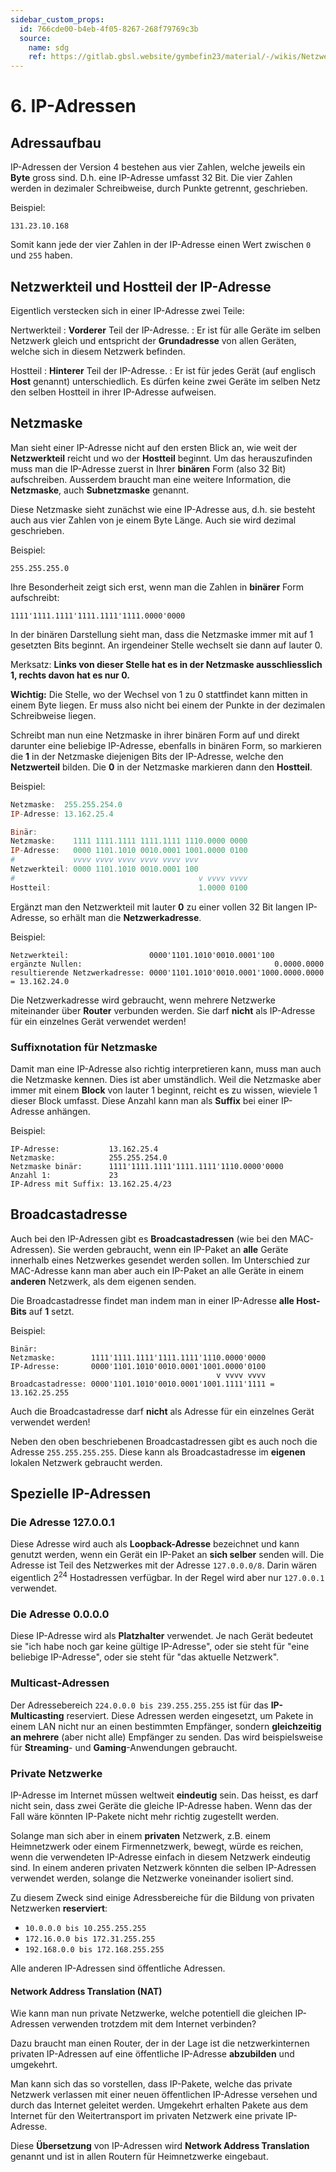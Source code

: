```yaml
---
sidebar_custom_props:
  id: 766cde00-b4eb-4f05-8267-268f79769c3b
  source:
    name: sdg
    ref: https://gitlab.gbsl.website/gymbefin23/material/-/wikis/Netzwerke/IP-Adressen
---
```


# 6. IP-Adressen

## Adressaufbau
IP-Adressen der Version 4 bestehen aus vier Zahlen, welche jeweils ein **Byte** gross sind. D.h. eine IP-Adresse umfasst 32 Bit. Die vier Zahlen werden in dezimaler Schreibweise, durch Punkte getrennt, geschrieben.

Beispiel:

```
131.23.10.168
```
Somit kann jede der vier Zahlen in der IP-Adresse einen Wert zwischen `0` und `255` haben.

## Netzwerkteil und Hostteil der IP-Adresse
Eigentlich verstecken sich in einer IP-Adresse zwei Teile:

Nertwerkteil
: **Vorderer** Teil der IP-Adresse.
: Er ist für alle Geräte im selben Netzwerk gleich und entspricht der **Grundadresse** von allen Geräten, welche sich in diesem Netzwerk befinden.

Hostteil
: **Hinterer** Teil der IP-Adresse.
: Er ist für jedes Gerät (auf englisch **Host** genannt) unterschiedlich. Es dürfen keine zwei Geräte im selben Netz den selben Hostteil in ihrer IP-Adresse aufweisen.

## Netzmaske
Man sieht einer IP-Adresse nicht auf den ersten Blick an, wie weit der **Netzwerkteil** reicht und wo der **Hostteil** beginnt. Um das herauszufinden muss man die IP-Adresse zuerst in Ihrer **binären** Form (also 32 Bit) aufschreiben. Ausserdem braucht man eine weitere Information, die **Netzmaske**, auch **Subnetzmaske** genannt.

Diese Netzmaske sieht zunächst wie eine IP-Adresse aus, d.h. sie besteht auch aus vier Zahlen von je einem Byte Länge. Auch sie wird dezimal geschrieben. 

Beispiel:

```
255.255.255.0
```

Ihre Besonderheit zeigt sich erst, wenn man die Zahlen in **binärer** Form aufschreibt:

```
1111'1111.1111'1111.1111'1111.0000'0000
```

In der binären Darstellung sieht man, dass die Netzmaske immer mit auf 1 gesetzten Bits beginnt. An irgendeiner Stelle wechselt sie dann auf lauter 0.

Merksatz: **Links von dieser Stelle hat es in der Netzmaske ausschliesslich 1, rechts davon hat es nur 0.**

**Wichtig:** Die Stelle, wo der Wechsel von 1 zu 0 stattfindet kann mitten in einem Byte liegen. Er muss also nicht bei einem der Punkte in der dezimalen Schreibweise liegen.

Schreibt man nun eine Netzmaske in ihrer binären Form auf und direkt darunter eine beliebige IP-Adresse, ebenfalls in binären Form, so markieren die **1** in der Netzmaske diejenigen Bits der IP-Adresse, welche den **Netzwerteil** bilden. Die **0** in der Netzmaske markieren dann den **Hostteil**. 

Beispiel:

```powershell
Netzmaske:  255.255.254.0
IP-Adresse: 13.162.25.4

Binär:
Netzmaske:    1111 1111.1111 1111.1111 1110.0000 0000
IP-Adresse:   0000 1101.1010 0010.0001 1001.0000 0100
#             vvvv vvvv vvvv vvvv vvvv vvv
Netzwerkteil: 0000 1101.1010 0010.0001 100
#                                         v vvvv vvvv
Hostteil:                                 1.0000 0100
```

Ergänzt man den Netzwerkteil mit lauter **0** zu einer vollen 32 Bit langen IP-Adresse, so erhält man die **Netzwerkadresse**.

Beispiel:

```
Netzwerkteil:                  0000'1101.1010'0010.0001'100
ergänzte Nullen:                                           0.0000.0000
resultierende Netzwerkadresse: 0000'1101.1010'0010.0001'1000.0000.0000 = 13.162.24.0
```

Die Netzwerkadresse wird gebraucht, wenn mehrere Netzwerke miteinander über **Router** verbunden werden. Sie darf **nicht** als IP-Adresse für ein einzelnes Gerät verwendet werden!

### Suffixnotation für Netzmaske
Damit man eine IP-Adresse also richtig interpretieren kann, muss man auch die Netzmaske kennen. Dies ist aber umständlich. Weil die Netzmaske aber immer mit einem **Block** von lauter 1 beginnt, reicht es zu wissen, wieviele 1 dieser Block umfasst. Diese Anzahl kann man als **Suffix** bei einer IP-Adresse anhängen.

Beispiel:

```
IP-Adresse:           13.162.25.4
Netzmaske:            255.255.254.0
Netzmaske binär:      1111'1111.1111'1111.1111'1110.0000'0000
Anzahl 1:             23
IP-Adress mit Suffix: 13.162.25.4/23
```

## Broadcastadresse
Auch bei den IP-Adressen gibt es **Broadcastadressen** (wie bei den MAC-Adressen). Sie werden gebraucht, wenn ein IP-Paket an **alle** Geräte innerhalb eines Netzwerkes gesendet werden sollen. Im Unterschied zur MAC-Adresse kann man aber auch ein IP-Paket an alle Geräte in einem **anderen** Netzwerk, als dem eigenen senden.

Die Broadcastadresse findet man indem man in einer IP-Adresse **alle Host-Bits** auf **1** setzt.

Beispiel:

```
Binär:
Netzmaske:        1111'1111.1111'1111.1111'1110.0000'0000
IP-Adresse:       0000'1101.1010'0010.0001'1001.0000'0100
                                              v vvvv vvvv
Broadcastadresse: 0000'1101.1010'0010.0001'1001.1111'1111 = 13.162.25.255
```

Auch die Broadcastadresse darf **nicht** als Adresse für ein einzelnes Gerät verwendet werden!

Neben den oben beschriebenen Broadcastadressen gibt es auch noch die Adresse `255.255.255.255`. Diese kann als Broadcastadresse im **eigenen** lokalen Netzwerk gebraucht werden.

## Spezielle IP-Adressen
### Die Adresse 127.0.0.1
Diese Adresse wird auch als **Loopback-Adresse** bezeichnet und kann genutzt werden, wenn ein Gerät ein IP-Paket an **sich selber** senden will. Die Adresse ist Teil des Netzwerkes mit der Adresse `127.0.0.0/8`. Darin wären eigentlich 2<sup>24</sup> Hostadressen verfügbar. In der Regel wird aber nur `127.0.0.1` verwendet.

### Die Adresse 0.0.0.0
Diese IP-Adresse wird als **Platzhalter** verwendet. Je nach Gerät bedeutet sie "ich habe noch gar keine gültige IP-Adresse", oder sie steht für "eine beliebige IP-Adresse", oder sie steht für "das aktuelle Netzwerk".

### Multicast-Adressen
Der Adressebereich `224.0.0.0 bis 239.255.255.255` ist für das **IP-Multicasting** reserviert. Diese Adressen werden eingesetzt, um Pakete in einem LAN nicht nur an einen bestimmten Empfänger, sondern **gleichzeitig an mehrere** (aber nicht alle) Empfänger zu senden. Das wird beispielsweise für **Streaming**- und **Gaming**-Anwendungen gebraucht.

### Private Netzwerke
IP-Adresse im Internet müssen weltweit **eindeutig** sein. Das heisst, es darf nicht sein, dass zwei Geräte die gleiche IP-Adresse haben. Wenn das der Fall wäre könnten IP-Pakete nicht mehr richtig zugestellt werden.

Solange man sich aber in einem **privaten** Netzwerk, z.B. einem Heimnetzwerk oder einem Firmennetzwerk, bewegt, würde es reichen, wenn die verwendeten IP-Adresse einfach in diesem Netzwerk eindeutig sind. In einem anderen privaten Netzwerk könnten die selben IP-Adressen verwendet werden, solange die Netzwerke voneinander isoliert sind.

Zu diesem Zweck sind einige Adressbereiche für die Bildung von privaten Netzwerken **reserviert**:
- `10.0.0.0 bis 10.255.255.255`
- `172.16.0.0 bis 172.31.255.255`
- `192.168.0.0 bis 172.168.255.255`

Alle anderen IP-Adressen sind öffentliche Adressen.

#### Network Address Translation (NAT)
Wie kann man nun private Netzwerke, welche potentiell die gleichen IP-Adressen verwenden trotzdem mit dem Internet verbinden?

Dazu braucht man einen Router, der in der Lage ist die netzwerkinternen privaten IP-Adressen auf eine öffentliche IP-Adresse **abzubilden** und umgekehrt.

Man kann sich das so vorstellen, dass IP-Pakete, welche das private Netzwerk verlassen mit einer neuen öffentlichen IP-Adresse versehen und durch das Internet geleitet werden. Umgekehrt erhalten Pakete aus dem Internet für den Weitertransport im privaten Netzwerk eine private IP-Adresse.

Diese **Übersetzung** von IP-Adressen wird **Network Address Translation** genannt und ist in allen Routern für Heimnetzwerke eingebaut.
